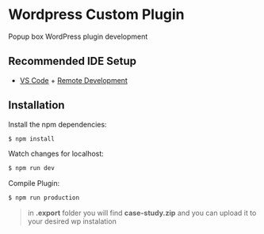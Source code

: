 # Wordpress Custom Plugin

Popup box WordPress plugin development

## Recommended IDE Setup

- [VS Code](https://code.visualstudio.com/) + [Remote Development](https://marketplace.visualstudio.com/items?itemName=ms-vscode-remote.vscode-remote-extensionpack)

## Installation

Install the npm dependencies:

```sh
$ npm install
```

Watch changes for localhost:

```sh
$ npm run dev
```

Compile Plugin:

```sh
$ npm run production
```

> in **.export** folder you will find **case-study.zip** and you can upload it to your desired wp instalation
